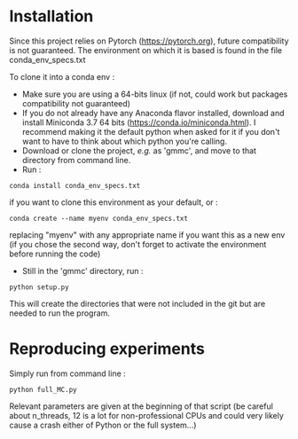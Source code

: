 # Installation
Since this project relies on Pytorch (https://pytorch.org), future compatibility is not guaranteed.
The environment on which it is based is found in the file conda_env_specs.txt

To clone it into a conda env :

* Make sure you are using a 64-bits linux (if not, could work but packages compatibility not guaranteed)
* If you do not already have any Anaconda flavor installed, download and install Miniconda 3.7 64 bits (https://conda.io/miniconda.html). I recommend making it the default python when asked for it if you don't want to have
to think about which python you're calling.
* Download or clone the project, *e.g.* as 'gmmc', and move to that directory from command line.
* Run :
```
conda install conda_env_specs.txt
```
if you want to clone this environment as your default, or :
```
conda create --name myenv conda_env_specs.txt
```
replacing "myenv" with any appropriate name if you want this as a new env (if you chose the second way, don't forget to activate the environment before running the code)

* Still in the 'gmmc' directory, run :
```
python setup.py
```
This will create the directories that were not included in the git but are needed to run the program.

# Reproducing experiments

Simply run from command line :
```
python full_MC.py
```

Relevant parameters are given at the beginning of that script (be careful about n_threads, 12 is a lot for non-professional CPUs and could very likely cause a crash either of Python or the full system...)
